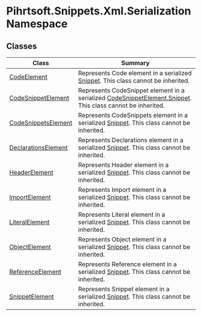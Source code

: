 # Pihrtsoft\.Snippets\.Xml\.Serialization Namespace

## Classes

| Class | Summary |
| ----- | ------- |
| [CodeElement](CodeElement/README.md) | Represents Code element in a serialized [Snippet](../../Snippet/README.md)\. This class cannot be inherited\. |
| [CodeSnippetElement](CodeSnippetElement/README.md) | Represents CodeSnippet element in a serialized [CodeSnippetElement.Snippet](CodeSnippetElement/Snippet/README.md)\. This class cannot be inherited\. |
| [CodeSnippetsElement](CodeSnippetsElement/README.md) | Represents CodeSnippets element in a serialized [Snippet](../../Snippet/README.md)\. This class cannot be inherited\. |
| [DeclarationsElement](DeclarationsElement/README.md) | Represents Declarations element in a serialized [Snippet](../../Snippet/README.md)\. This class cannot be inherited\. |
| [HeaderElement](HeaderElement/README.md) | Represents Header element in a serialized [Snippet](../../Snippet/README.md)\. This class cannot be inherited\. |
| [ImportElement](ImportElement/README.md) | Represents Import element in a serialized [Snippet](../../Snippet/README.md)\. This class cannot be inherited\. |
| [LiteralElement](LiteralElement/README.md) | Represents Literal element in a serialized [Snippet](../../Snippet/README.md)\. This class cannot be inherited\. |
| [ObjectElement](ObjectElement/README.md) | Represents Object element in a serialized [Snippet](../../Snippet/README.md)\. This class cannot be inherited\. |
| [ReferenceElement](ReferenceElement/README.md) | Represents Reference element in a serialized [Snippet](../../Snippet/README.md)\. This class cannot be inherited\. |
| [SnippetElement](SnippetElement/README.md) | Represents Snippet element in a serialized [Snippet](../../Snippet/README.md)\. This class cannot be inherited\. |

